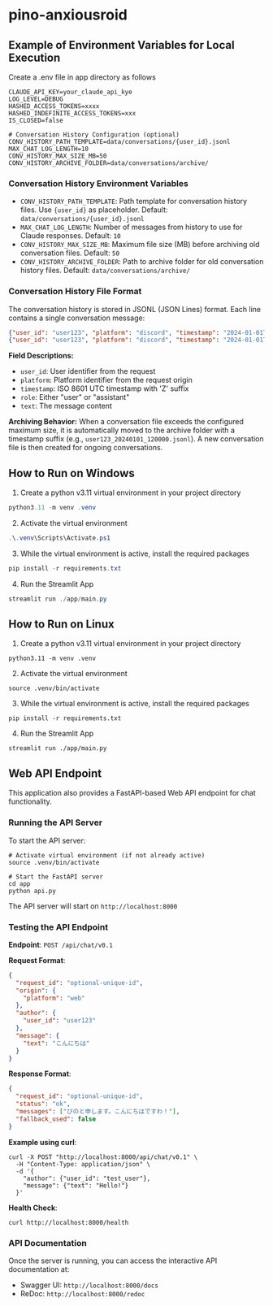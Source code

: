 # pino-anxiousroid
## Example of Environment Variables for Local Execution
Create a .env file in app directory as follows
```shell
CLAUDE_API_KEY=your_claude_api_kye
LOG_LEVEL=DEBUG
HASHED_ACCESS_TOKENS=xxxx
HASHED_INDEFINITE_ACCESS_TOKENS=xxx
IS_CLOSED=false

# Conversation History Configuration (optional)
CONV_HISTORY_PATH_TEMPLATE=data/conversations/{user_id}.jsonl
MAX_CHAT_LOG_LENGTH=10
CONV_HISTORY_MAX_SIZE_MB=50
CONV_HISTORY_ARCHIVE_FOLDER=data/conversations/archive/
```

### Conversation History Environment Variables

- `CONV_HISTORY_PATH_TEMPLATE`: Path template for conversation history files. Use `{user_id}` as placeholder. Default: `data/conversations/{user_id}.jsonl`
- `MAX_CHAT_LOG_LENGTH`: Number of messages from history to use for Claude responses. Default: `10`
- `CONV_HISTORY_MAX_SIZE_MB`: Maximum file size (MB) before archiving old conversation files. Default: `50`
- `CONV_HISTORY_ARCHIVE_FOLDER`: Path to archive folder for old conversation history files. Default: `data/conversations/archive/`

### Conversation History File Format

The conversation history is stored in JSONL (JSON Lines) format. Each line contains a single conversation message:

```json
{"user_id": "user123", "platform": "discord", "timestamp": "2024-01-01T12:00:00Z", "role": "user", "text": "Hello"}
{"user_id": "user123", "platform": "discord", "timestamp": "2024-01-01T12:00:01Z", "role": "assistant", "text": "Hello! How can I help you?"}
```

**Field Descriptions:**
- `user_id`: User identifier from the request
- `platform`: Platform identifier from the request origin
- `timestamp`: ISO 8601 UTC timestamp with 'Z' suffix
- `role`: Either "user" or "assistant"
- `text`: The message content

**Archiving Behavior:**
When a conversation file exceeds the configured maximum size, it is automatically moved to the archive folder with a timestamp suffix (e.g., `user123_20240101_120000.jsonl`). A new conversation file is then created for ongoing conversations.

## How to Run on Windows
1. Create a python v3.11 virtual environment in your project directory
```powershell
python3.11 -m venv .venv
```
2. Activate the virtual environment
```powershell
.\.venv\Scripts\Activate.ps1
```
3. While the virtual environment is active, install the required packages
```powershell
pip install -r requirements.txt
```
4. Run the Streamlit App
```powershell
streamlit run ./app/main.py
```

## How to Run on Linux
1. Create a python v3.11 virtual environment in your project directory
```shell
python3.11 -m venv .venv
```
2. Activate the virtual environment
```shell
source .venv/bin/activate
```
3. While the virtual environment is active, install the required packages
```shell
pip install -r requirements.txt
```
4. Run the Streamlit App
```shell
streamlit run ./app/main.py
```

## Web API Endpoint

This application also provides a FastAPI-based Web API endpoint for chat functionality.

### Running the API Server

To start the API server:

```shell
# Activate virtual environment (if not already active)
source .venv/bin/activate

# Start the FastAPI server
cd app
python api.py
```

The API server will start on `http://localhost:8000`

### Testing the API Endpoint

**Endpoint**: `POST /api/chat/v0.1`

**Request Format**:
```json
{
  "request_id": "optional-unique-id",
  "origin": {
    "platform": "web"
  },
  "author": {
    "user_id": "user123"
  },
  "message": {
    "text": "こんにちは"
  }
}
```

**Response Format**:
```json
{
  "request_id": "optional-unique-id",
  "status": "ok",
  "messages": ["ぴのと申します。こんにちはですわ！"],
  "fallback_used": false
}
```

**Example using curl**:
```shell
curl -X POST "http://localhost:8000/api/chat/v0.1" \
  -H "Content-Type: application/json" \
  -d '{
    "author": {"user_id": "test_user"},
    "message": {"text": "Hello!"}
  }'
```

**Health Check**:
```shell
curl http://localhost:8000/health
```

### API Documentation

Once the server is running, you can access the interactive API documentation at:
- Swagger UI: `http://localhost:8000/docs`
- ReDoc: `http://localhost:8000/redoc`
